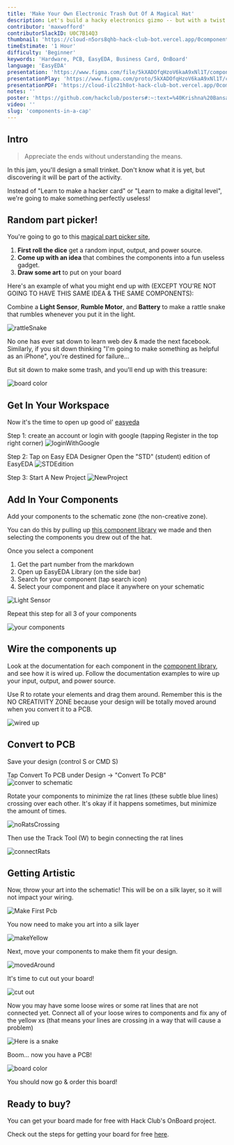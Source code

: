 ```yaml
---
title: 'Make Your Own Electronic Trash Out Of A Magical Hat'
description: Let's build a hacky electronics gizmo -- but with a twist -- you can only use three components that you draw out of a cap! You'll learn the basics of designing a PCB, and you can get the cards made for free, with Hack Club's OnBoard.
contributor: 'maxwofford'
contributorSlackID: U0C7B14Q3
thumbnail: 'https://cloud-n5ors8qhb-hack-club-bot.vercel.app/0componentsinhat.png'
timeEstimate: '1 Hour'
difficulty: 'Beginner'
keywords: 'Hardware, PCB, EasyEDA, Business Card, OnBoard'
language: 'EasyEDA'
presentation: 'https://www.figma.com/file/5kXADOfqHzoV6kaA9xNl1T/components-jam?type=design&node-id=154%3A341&mode=design&t=pHzt7QifMykaDnCB-1'
presentationPlay: 'https://www.figma.com/proto/5kXADOfqHzoV6kaA9xNl1T/components-jam?page-id=154%3A341&type=design&node-id=154-343&viewport=-11%2C1340%2C0.07&t=2LfA5bNVMXiFqIyP-1&scaling=contain&mode=design'
presentationPDF: 'https://cloud-ilc21h8ot-hack-club-bot.vercel.app/0components-jam.pdf'
notes: ''
poster: 'https://github.com/hackclub/posters#:~:text=%40Krishna%20Bansal-,Download,-Go%20to%20Figma'
video: ''
slug: 'components-in-a-cap'
---
```


## Intro

> Appreciate the ends without understanding the means.

In this jam, you'll design a small trinket. Don't know what it is yet, but discovering it will be part of the activity.

Instead of "Learn to make a hacker card" or "Learn to make a digital level", we're going to make something perfectly useless!

## Random part picker!

You're going to go to this [magical part picker site](https://component-hat-site.hackclub.dev/), 

1. **First roll the dice** get a random input, output, and power source.
2. **Come up with an idea** that combines the components into a fun useless gadget.
3. **Draw some art** to put on your board

Here's an example of what you might end up with (EXCEPT YOU'RE NOT GOING TO HAVE THIS SAME IDEA & THE SAME COMPONENTS):

Combine a **Light Sensor**, **Rumble Motor**, and **Battery** to make a rattle snake that rumbles whenever you put it in the light.

![rattleSnake](https://cloud-62nxyioni-hack-club-bot.vercel.app/0drawing__7_.png)


No one has ever sat down to learn web dev & made the next facebook. Similarly, if you sit down thinking "I'm going to make something as helpful as an iPhone", you're destined for failure...

But sit down to make some trash, and you'll end up with this treasure:

![board color](https://cloud-plhykfmfn-hack-club-bot.vercel.app/0screenshot_2024-03-13_at_3.23.48_pm.png)

## Get In Your Workspace

Now it's the time to open up good ol' [easyeda](https://easyeda.com/)

Step 1: create an account or login with google (tapping Register in the top right corner)
![loginWithGoogle](https://cloud-8c6bzxhxx-hack-club-bot.vercel.app/0registereda.gif)

Step 2: Tap on Easy EDA Designer Open the "STD" (student) edition of EasyEDA
![STDEdition](https://cloud-8lt1ycvzx-hack-club-bot.vercel.app/0easyeda_designer.gif)

Step 3: Start A New Project
![NewProject](https://cloud-3oval3xig-hack-club-bot.vercel.app/0newproject.gif)

## Add In Your Components

Add your components to the schematic zone (the non-creative zone).

You can do this by pulling up [this component library](https://hackclub.github.io/OnBoard/site/index.html) we made and then selecting the components you drew out of the hat. 

Once you select a component
1. Get the part number from the markdown 
2. Open up EasyEDA Library (on the side bar)
3. Search for your component (tap search icon)
4. Select your component and place it anywhere on your schematic

![Light Sensor](https://cloud-lvwqcxzv9-hack-club-bot.vercel.app/0getcomponentid.gif)

Repeat this step for all 3 of your components

![your components](https://cloud-ecs518tqh-hack-club-bot.vercel.app/0screenshot_2024-03-13_at_2.48.02_pm.png)

## Wire the components up

Look at the documentation for each component in the [component library](https://hackclub.github.io/OnBoard/site/index.html), and see how it is wired up. Follow the documentation examples to wire up your input, output, and power source.

Use R to rotate your elements and drag them around. Remember this is the NO CREATIVITY ZONE because your design will be totally moved around when you convert it to a PCB. 

![wired up](https://cloud-gsil8fuxg-hack-club-bot.vercel.app/0screenshot_2024-03-13_at_2.48.14_pm.png)


## Convert to PCB

Save your design (control S or CMD S)

Tap Convert To PCB under Design -> "Convert To PCB"
![conver to schematic](https://cloud-g1kkox8xj-hack-club-bot.vercel.app/0converttoschematic.gif)

Rotate your components to minimize the rat lines (these subtle blue lines) crossing over each other. It's okay if it happens sometimes, but minimize the amount of times. 

![noRatsCrossing](https://cloud-3ts8mn0bw-hack-club-bot.vercel.app/0screenshot_2024-03-13_at_2.57.23_pm.png)

Then use the Track Tool (W) to begin connecting the rat lines

![connectRats](https://cloud-q6a3ktc2y-hack-club-bot.vercel.app/0connectrats.gif)

## Getting Artistic 

Now, throw your art into the schematic! This will be on a silk layer, so it will not impact your wiring.

![Make First Pcb](https://cloud-l9r67m3n3-hack-club-bot.vercel.app/0add_in_the_art.gif)

You now need to make you art into a silk layer

![makeYellow](https://cloud-pihem7ix9-hack-club-bot.vercel.app/0silklayer.gif)

Next, move your components to make them fit your design.

![movedAround](https://cloud-d4z0ripa1-hack-club-bot.vercel.app/0screenshot_2024-03-13_at_3.18.18_pm.png)

It's time to cut out your board! 

![cut out](https://cloud-7kaunz432-hack-club-bot.vercel.app/0outline.gif)

Now you may have some loose wires or some rat lines that are not connected yet. Connect all of your loose wires to components and fix any of the yellow xs (that means your lines are crossing in a way that will cause a problem)

![Here is a snake](https://cloud-8uy971i40-hack-club-bot.vercel.app/0screenshot_2024-03-13_at_3.45.18_pm.png)

Boom... now you have a PCB!

![board color](https://cloud-plhykfmfn-hack-club-bot.vercel.app/0screenshot_2024-03-13_at_3.23.48_pm.png)

You should now go & order this board! 

<!-- *(you can also change the board color on the side bar)* -->

## Ready to buy?

You can get your board made for free with Hack Club's OnBoard project.

Check out the steps for getting your board for free [here](https://onboard.hackclub.com/).